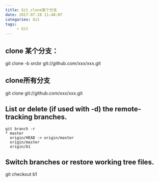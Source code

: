 ```yaml
---
title: Git_clone某个分支
date: 2017-07-28 11:48:07
categories: Git
tags:
     - Git
---
```


## clone 某个分支：
git clone -b srcbr git://github.com/xxx/xxx.git

## clone所有分支
git clone git://github.com/xxx/xxx.git

## List or delete (if used with -d) the remote-tracking branches.
```
git branch -r           
* master
  origin/HEAD -> origin/master
  origin/master
  origin/b1
```

## Switch branches or restore working tree files.
git checkout b1
